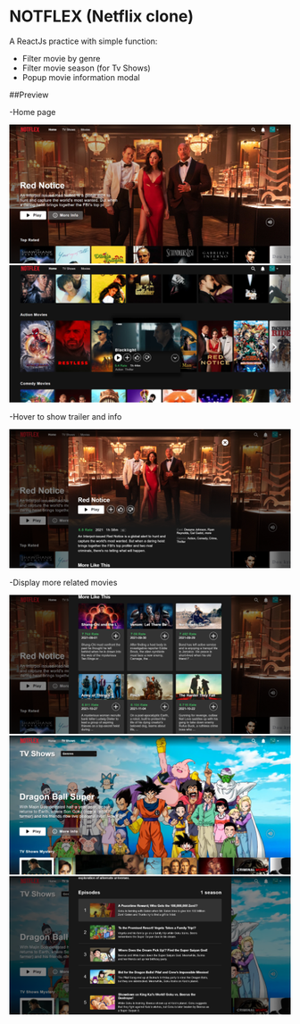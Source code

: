 # NOTFLEX (Netflix clone)
A ReactJs practice with simple function: 
 + Filter movie by genre
 + Filter movie season (for Tv Shows)
 + Popup movie information modal

##Preview

-Home page

<img src = "preview/Home.PNG">


<img src = "preview/HoverCard.PNG">

-Hover to show trailer and info

<img src = "preview/MovieInfo.PNG">

-Display more related movies

<img src = "preview/MovieInfo2.PNG">

<img src = "preview/TvShow.PNG">

<img src = "preview/TvInfo.PNG">